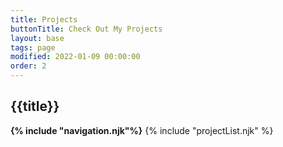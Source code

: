 ```yaml
---
title: Projects
buttonTitle: Check Out My Projects
layout: base
tags: page
modified: 2022-01-09 00:00:00
order: 2
---
```


<div>
	<div class="grid-cols-1">
		<h2
			class="py-6 custom-title text-4xl font-bold text-center">
			{{title}}
		</h2>
			<strong class=" m-2 text-gray-400 h-full block">
			{% include "navigation.njk"%}</strong>
		{% include "projectList.njk" %}
	</div>
</div>